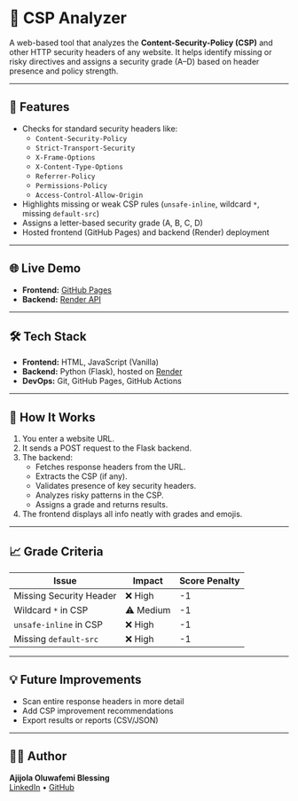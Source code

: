 # 🔐 CSP Analyzer

A web-based tool that analyzes the **Content-Security-Policy (CSP)** and other HTTP security headers of any website. It helps identify missing or risky directives and assigns a security grade (A–D) based on header presence and policy strength.

---

## 🚀 Features

- Checks for standard security headers like:
  - `Content-Security-Policy`
  - `Strict-Transport-Security`
  - `X-Frame-Options`
  - `X-Content-Type-Options`
  - `Referrer-Policy`
  - `Permissions-Policy`
  - `Access-Control-Allow-Origin`
- Highlights missing or weak CSP rules (`unsafe-inline`, wildcard `*`, missing `default-src`)
- Assigns a letter-based security grade (A, B, C, D)
- Hosted frontend (GitHub Pages) and backend (Render) deployment

---

## 🌐 Live Demo

- **Frontend:** [GitHub Pages](https://phemtech-solutions.github.io/csp-analyzer/)
- **Backend:** [Render API](https://csp-analyzer.onrender.com/analyze)

---

## 🛠️ Tech Stack

- **Frontend:** HTML, JavaScript (Vanilla)
- **Backend:** Python (Flask), hosted on [Render](https://render.com)
- **DevOps:** Git, GitHub Pages, GitHub Actions

---

## 🧠 How It Works

1. You enter a website URL.
2. It sends a POST request to the Flask backend.
3. The backend:
   - Fetches response headers from the URL.
   - Extracts the CSP (if any).
   - Validates presence of key security headers.
   - Analyzes risky patterns in the CSP.
   - Assigns a grade and returns results.
4. The frontend displays all info neatly with grades and emojis.

---

## 📈 Grade Criteria

| Issue                     | Impact     | Score Penalty |
|--------------------------|------------|----------------|
| Missing Security Header  | ❌ High     | -1             |
| Wildcard `*` in CSP      | ⚠️ Medium   | -1             |
| `unsafe-inline` in CSP   | ❌ High     | -1             |
| Missing `default-src`    | ❌ High     | -1             |

---

## 💡 Future Improvements

- Scan entire response headers in more detail
- Add CSP improvement recommendations
- Export results or reports (CSV/JSON)

---

## 👨‍💻 Author

**Ajijola Oluwafemi Blessing**  
[LinkedIn](https://www.linkedin.com/in/ajijola-oluwafemi-ba839712a/) • [GitHub](https://github.com/oluwafemiab/ajijola.github.io)
